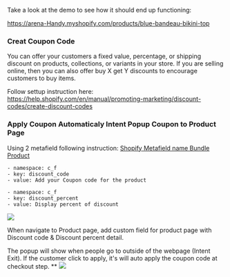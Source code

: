 Take a look at the demo to see how it should end up functioning:

https://arena-Handy.myshopify.com/products/blue-bandeau-bikini-top
### Creat Coupon Code
You can offer your customers a fixed value, percentage, or shipping discount on products, collections, or variants in your store. If you are selling online, then you can also offer buy X get Y discounts to encourage customers to buy items.

Follow settup instruction here: https://help.shopify.com/en/manual/promoting-marketing/discount-codes/create-discount-codes

### Apply Coupon Automaticaly Intent Popup Coupon to Product Page

Using 2 metafield following instruction: [Shopify Metafield name Bundle Product ](/shopify-metafield.md)

```
- namespace: c_f
- key: discount_code
- value: Add your Coupon code for the product

- namespace: c_f
- key: discount_percent
- value: Display percent of discount
```
![](/assets/metafieldproduct.png)

When navigate to Product page, add custom field for product page with Discount code & Discount percent detail.

The popup will show when people go to outside of the webpage (Intent Exit). If the customer click to apply, it's will auto apply the coupon code at checkout step.
**
![](/assets/thelook-intent-popup.png)

